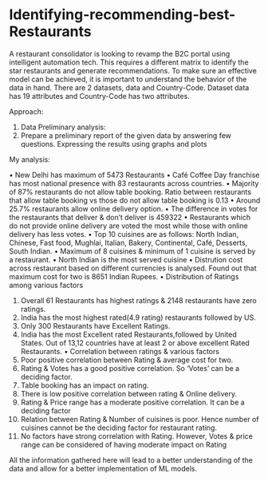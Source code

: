 # Identifying-recommending-best-Restaurants
A restaurant consolidator is looking to revamp the B2C portal using intelligent automation tech. This requires a different matrix to identify the star restaurants and generate recommendations. To make sure an effective model can be achieved, it is important to understand the behavior of the data in hand. There are 2 datasets, data and Country-Code. Dataset data has 19 attributes and Country-Code has two attributes. 

Approach:
1. Data Preliminary analysis:
2. Prepare a preliminary report of the given data by answering few questions.
 Expressing the results using graphs and plots 

My analysis:

•	New Delhi has maximum of  5473 Restaurants
•	Café Coffee Day franchise has most national presence with 83 restaurants across countries.
•	Majority of 87% restaurants do not allow table booking. Ratio between restaurants that allow table booking vs those do not allow table booking is 0.13
•	Around 25.7% restaurants allow online delivery option.
•	The difference in votes for the restaurants that deliver & don’t deliver is 459322
•	Restaurants which do not provide online delivery are voted the most while those with online delivery has less votes.
•	Top 10 cuisines are as follows: North Indian, Chinese, Fast food,  Mughlai, Italian, Bakery, Continental, Café, Desserts, South Indian. 
•	Maximum of 8 cuisines & minimum of 1 cuisine is served by a restaurant.
•	North Indian is the most served cuisine
•	Distrution cost across restaurant based on different currencies is analysed. Found out that maximum cost for two is 8651 Indian Rupees.
•	Distribution of Ratings among various factors
1.	Overall 61 Restaurants has highest ratings & 2148 restaurants have zero ratings.
2.	India has the most highest rated(4.9 rating) restaurants followed by US.
3.	Only 300 Restaurants have Excellent Ratings.
4.	India has the most Excellent rated Restaurants,followed by United States. Out of 13,12 countries have at least 2 or above excellent Rated Restaurants.
•	Correlation between ratings & various factors
1.	Poor positive correlation between Rating & average cost for two.
2.	Rating & Votes has a good positive correlation. So ‘Votes’ can be a deciding factor.
3.	Table booking has an impact on rating. 
4.	There is low positive correlation between rating & Online delivery.
5.	Rating & Price range has a moderate positive correlation. It can be a deciding factor
6.	Relation between Rating & Number of cuisines is poor. Hence number of cuisines cannot be the deciding factor for restaurant rating.
7.	No factors have strong correlation with Rating. However, Votes & price range can be considered of having moderate impact on Rating

All the information gathered here will lead to a better understanding of the data and allow for a better implementation of ML models.
